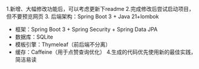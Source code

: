1.新增、大幅修改功能后，可以考虑更新下readme
2.完成修改后尝试启动项目，但不要预览网页
3. 后端架构：Spring Boot 3 + Java 21+lombok
- 框架：Spring Boot 3 + Spring Security + Spring Data JPA
- 数据库：SQLite
- 模板引擎：Thymeleaf（前后端不分离）
- 缓存：Caffeine（用于点赞查询优化）
4.生成的代码优先使用新的最佳实践，简洁易读